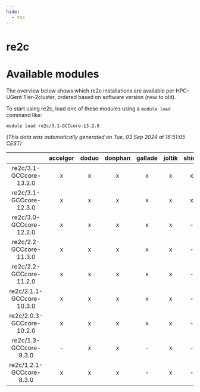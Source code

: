 ```yaml
---
hide:
  - toc
---
```


re2c
====

# Available modules


The overview below shows which re2c installations are available per HPC-UGent Tier-2cluster, ordered based on software version (new to old).

To start using re2c, load one of these modules using a `module load` command like:

```shell
module load re2c/3.1-GCCcore-13.2.0
```

*(This data was automatically generated on Tue, 03 Sep 2024 at 16:51:05 CEST)*  

| |accelgor|doduo|donphan|gallade|joltik|shinx|skitty|
| :---: | :---: | :---: | :---: | :---: | :---: | :---: | :---: |
|re2c/3.1-GCCcore-13.2.0|x|x|x|x|x|x|x|
|re2c/3.1-GCCcore-12.3.0|x|x|x|x|x|x|x|
|re2c/3.0-GCCcore-12.2.0|x|x|x|x|x|-|x|
|re2c/2.2-GCCcore-11.3.0|x|x|x|x|x|-|x|
|re2c/2.2-GCCcore-11.2.0|x|x|x|x|x|-|x|
|re2c/2.1.1-GCCcore-10.3.0|x|x|x|x|x|-|x|
|re2c/2.0.3-GCCcore-10.2.0|x|x|x|x|x|-|x|
|re2c/1.3-GCCcore-9.3.0|-|x|x|-|x|-|x|
|re2c/1.2.1-GCCcore-8.3.0|x|x|x|-|x|-|x|
